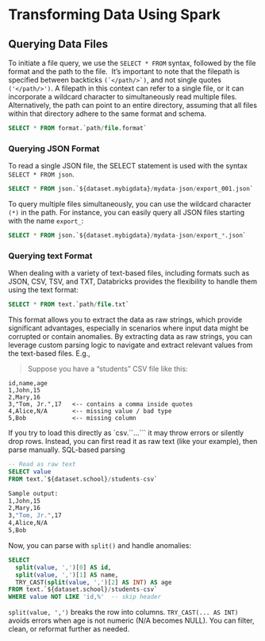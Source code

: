 # Transforming Data Using Spark

## Querying Data Files
To initiate a file query, we use the `SELECT * FROM` syntax, followed by the file format and the path to the file.  It’s important to note that the filepath is specified between backticks `` (`</path/>`) ``, and not single quotes `('</path/>')`. A filepath in this context can refer to a single file, or it can incorporate a wildcard character to simultaneously read multiple files. Alternatively, the path can point to an entire directory, assuming that all files within that directory adhere to the same format and schema.

```sql
SELECT * FROM format.`path/file.format`
```

### Querying JSON Format
To read a single JSON file, the SELECT statement is used with the syntax `SELECT * FROM json`.
```sql
SELECT * FROM json.`${dataset.mybigdata}/mydata-json/export_001.json`
```
To query multiple files simultaneously, you can use the wildcard character `(*)` in the path. For instance, you can easily query all JSON files starting with the name `export_`:
```sql
SELECT * FROM json.`${dataset.mybigdata}/mydata-json/export_*.json`
```

### Querying text Format
When dealing with a variety of text-based files, including formats such as JSON, CSV, TSV, and TXT, Databricks provides the flexibility to handle them using the text format:
```sql
SELECT * FROM text.`path/file.txt`
```
This format allows you to extract the data as raw strings, which provide significant advantages, especially in scenarios where input data might be corrupted or contain anomalies. By extracting data as raw strings, you can leverage custom parsing logic to navigate and extract relevant values from the text-based files. E.g., 
>Suppose you have a “students” CSV file like this:
```pgsql
id,name,age
1,John,15
2,Mary,16
3,"Tom, Jr.",17   <-- contains a comma inside quotes
4,Alice,N/A       <-- missing value / bad type
5,Bob             <-- missing column
```
If you try to load this directly as `csv.``…``` it may throw errors or silently drop rows. Instead, you can first read it as raw text (like your example), then parse manually.
SQL-based parsing
```sql
-- Read as raw text
SELECT value
FROM text.`${dataset.school}/students-csv`
```
```bash
Sample output:
1,John,15
2,Mary,16
3,"Tom, Jr.",17
4,Alice,N/A
5,Bob
```
Now, you can parse with `split()` and handle anomalies:
```sql
SELECT
  split(value, ',')[0] AS id,
  split(value, ',')[1] AS name,
  TRY_CAST(split(value, ',')[2] AS INT) AS age
FROM text.`${dataset.school}/students-csv`
WHERE value NOT LIKE 'id,%'  -- skip header
```
`split(value, ',')` breaks the row into columns.
`TRY_CAST(... AS INT)` avoids errors when age is not numeric (N/A becomes NULL).
You can filter, clean, or reformat further as needed.
